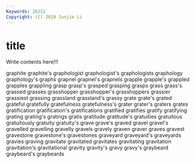 ```yaml
---
Keywords: 26212
Copyright: (C) 2020 Junjie Li
---
```


# title

Write contents here!!!
 
graphite 
graphite's 
graphologist 
graphologist's 
graphologists
graphology 
graphology's 
graphs 
grapnel 
grapnel's 
grapnels 
grapple 
grapple's 
grappled 
grapples
grappling 
grasp 
grasp's 
grasped 
grasping 
grasps 
grass 
grass's 
grassed 
grasses
grasshopper 
grasshopper's 
grasshoppers 
grassier 
grassiest 
grassing 
grassland 
grassland's 
grassy 
grate
grate's 
grated 
grateful 
gratefully 
gratefulness 
gratefulness's 
grater 
grater's 
graters 
grates
gratification 
gratification's 
gratifications 
gratified 
gratifies 
gratify 
gratifying 
grating 
grating's 
gratings
gratis 
gratitude 
gratitude's 
gratuities 
gratuitous 
gratuitously 
gratuity 
gratuity's 
grave 
grave's
graved 
gravel 
gravel's 
gravelled 
gravelling 
gravelly 
gravels 
gravely 
graven 
graver
graves 
gravest 
gravestone 
gravestone's 
gravestones 
graveyard 
graveyard's 
graveyards 
gravies 
graving
gravitate 
gravitated 
gravitates 
gravitating 
gravitation 
gravitation's 
gravitational 
gravity 
gravity's 
gravy
gravy's 
graybeard 
graybeard's 
graybeards 
